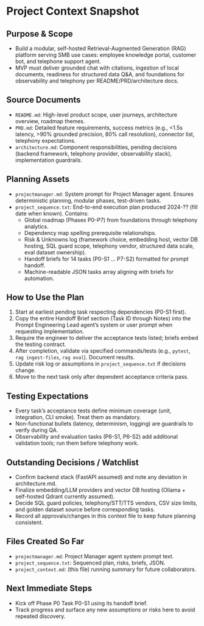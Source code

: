 # Project Context Snapshot

## Purpose & Scope
- Build a modular, self-hosted Retrieval-Augmented Generation (RAG) platform serving SMB use cases: employee knowledge portal, customer bot, and telephone support agent.
- MVP must deliver grounded chat with citations, ingestion of local documents, readiness for structured data Q&A, and foundations for observability and telephony per README/PRD/architecture docs.

## Source Documents
- `README.md`: High-level product scope, user journeys, architecture overview, roadmap themes.
- `PRD.md`: Detailed feature requirements, success metrics (e.g., <1.5s latency, >90% grounded precision, 80% call resolution), connector list, telephony expectations.
- `architecture.md`: Component responsibilities, pending decisions (backend framework, telephony provider, observability stack), implementation guardrails.

## Planning Assets
- `projectmanager.md`: System prompt for Project Manager agent. Ensures deterministic planning, modular phases, test-driven tasks.
- `project_sequence.txt`: End-to-end execution plan produced 2024-?? (fill date when known). Contains:
  - Global roadmap (Phases P0–P7) from foundations through telephony analytics.
  - Dependency map spelling prerequisite relationships.
  - Risk & Unknowns log (framework choice, embedding host, vector DB hosting, SQL guard scope, telephony vendor, structured data scale, eval dataset ownership).
  - Handoff briefs for 14 tasks (P0-S1 … P7-S2) formatted for prompt handoff.
  - Machine-readable JSON tasks array aligning with briefs for automation.

## How to Use the Plan
1. Start at earliest pending task respecting dependencies (P0-S1 first).
2. Copy the entire Handoff Brief section (Task ID through Notes) into the Prompt Engineering Lead agent’s system or user prompt when requesting implementation.
3. Require the engineer to deliver the acceptance tests listed; briefs embed the testing contract.
4. After completion, validate via specified commands/tests (e.g., `pytest`, `rag ingest-files`, `rag eval`). Document results.
5. Update risk log or assumptions in `project_sequence.txt` if decisions change.
6. Move to the next task only after dependent acceptance criteria pass.

## Testing Expectations
- Every task’s acceptance tests define minimum coverage (unit, integration, CLI smoke). Treat them as mandatory.
- Non-functional bullets (latency, determinism, logging) are guardrails to verify during QA.
- Observability and evaluation tasks (P6-S1, P6-S2) add additional validation tools; run them before telephony work.

## Outstanding Decisions / Watchlist
- Confirm backend stack (FastAPI assumed) and note any deviation in architecture.md.
- Finalize embedding/LLM providers and vector DB hosting (Ollama + self-hosted Qdrant currently assumed).
- Decide SQL guard policies, telephony/STT/TTS vendors, CSV size limits, and golden dataset source before corresponding tasks.
- Record all approvals/changes in this context file to keep future planning consistent.

## Files Created So Far
- `projectmanager.md`: Project Manager agent system prompt text.
- `project_sequence.txt`: Sequenced plan, risks, briefs, JSON.
- `project_context.md`: (this file) running summary for future collaborators.

## Next Immediate Steps
- Kick off Phase P0 Task P0-S1 using its handoff brief.
- Track progress and surface any new assumptions or risks here to avoid repeated discovery.
